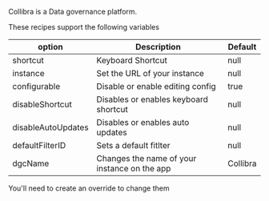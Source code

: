 Collibra is a Data governance platform.  

These recipes support the following variables  

| option | Description | Default |   
|---|---|---|
| shortcut | Keyboard Shortcut | null |
| instance | Set the URL of your instance  | null |
| configurable  | Disable or enable editing config  | true |
| disableShortcut | Disables or enables keyboard shortcut | null |
| disableAutoUpdates | Disables or enables auto updates | null | 
| defaultFilterID | Sets a default fitlter | null |
| dgcName | Changes the name of your instance on the app | Collibra |

You'll need to create an override to change them  